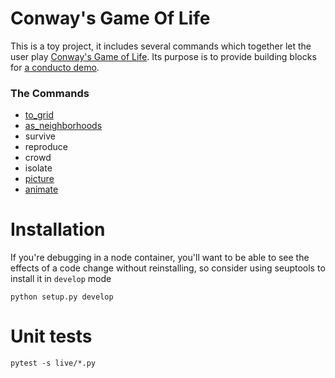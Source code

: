 # Conway's Game Of Life

This is a toy project, it includes several commands which together let the user play [Conway's Game of Life](https://en.wikipedia.org/wiki/Conway's_Game_of_Life).  Its purpose is to provide building blocks for [a conducto demo](../README.md).

### The Commands

 - [to_grid](./life/stage.py)
 - [as_neighborhoods](./life/stage.py)
 - survive
 - reproduce
 - crowd
 - isolate
 - [picture](./life/show.py)
 - [animate](./life/show.py)

# Installation

If you're debugging in a node container, you'll want to be able to see the effects of a code change without reinstalling, so consider using seuptools to install it in `develop` mode

    python setup.py develop

# Unit tests

    pytest -s live/*.py
